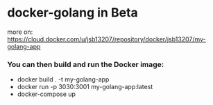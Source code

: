 # docker-golang in Beta

more on: https://cloud.docker.com/u/jsb13207/repository/docker/jsb13207/my-golang-app

<h3>You can then build and run the Docker image:</h3>
<ul>
    <li>docker build . -t my-golang-app</li>
    <li>docker run -p 3030:3001 my-golang-app:latest</li>
    <li>docker-compose up</li>
</ul>
